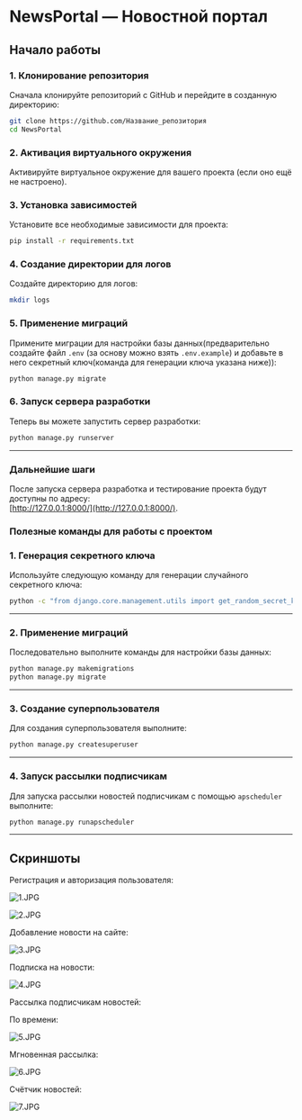 # **NewsPortal — Новостной портал**

## **Начало работы**

### **1. Клонирование репозитория**

Сначала клонируйте репозиторий с GitHub и перейдите в созданную директорию:

```bash
git clone https://github.com/Название_репозитория
cd NewsPortal
```

### **2. Активация виртуального окружения**

Активируйте виртуальное окружение для вашего проекта (если оно ещё не настроено).

### **3. Установка зависимостей**

Установите все необходимые зависимости для проекта:

```bash
pip install -r requirements.txt
```

### **4. Создание директории для логов**

Создайте директорию для логов:

```bash
mkdir logs
```

### **5. Применение миграций**

Примените миграции для настройки базы данных(предварительно создайте файл `.env` 
(за основу можно взять `.env.example`) и добавьте в него секретный ключ(команда для генерации 
ключа указана ниже)):

```bash
python manage.py migrate
```

### **6. Запуск сервера разработки**

Теперь вы можете запустить сервер разработки:

```bash
python manage.py runserver
```

---

### **Дальнейшие шаги**
После запуска сервера разработка и тестирование проекта будут доступны по адресу:  
[http://127.0.0.1:8000/](http://127.0.0.1:8000/).

### **Полезные команды для работы с проектом**

### **1. Генерация секретного ключа**
Используйте следующую команду для генерации случайного секретного ключа:

```bash
python -c "from django.core.management.utils import get_random_secret_key; print(get_random_secret_key())"
```

---

### **2. Применение миграций**
Последовательно выполните команды для настройки базы данных:

```bash
python manage.py makemigrations
python manage.py migrate
```

---

### **3. Создание суперпользователя**
Для создания суперпользователя выполните:

```bash
python manage.py createsuperuser
```

---

### **4. Запуск рассылки подписчикам**
Для запуска рассылки новостей подписчикам с помощью `apscheduler` выполните:

```bash
python manage.py runapscheduler
```

---

## **Скриншоты**
Регистрация и авторизация пользователя:

![1.JPG](1.JPG)

![2.JPG](2.JPG)

Добавление новости на сайте:

![3.JPG](3.JPG)

Подписка на новости:

![4.JPG](4.JPG)

Рассылка подписчикам новостей:

По времени:

![5.JPG](5.JPG)

Мгновенная рассылка:

![6.JPG](6.JPG)

Счётчик новостей:

![7.JPG](7.JPG)
